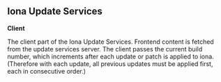## Iona Update Services
**Client**

The client part of the Iona Update Services. Frontend content is fetched from the update services server. The client passes the current build number, which increments after each update or patch is applied to iona. (Therefore with each update, all previous updates must be applied first, each in consecutive order.)
